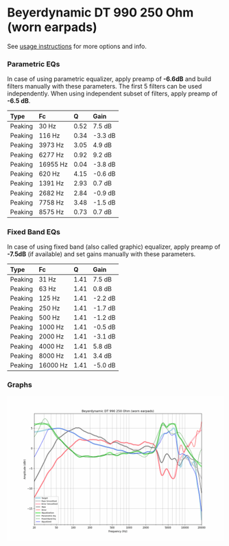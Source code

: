 # Beyerdynamic DT 990 250 Ohm (worn earpads)
See [usage instructions](https://github.com/jaakkopasanen/AutoEq#usage) for more options and info.

### Parametric EQs
In case of using parametric equalizer, apply preamp of **-6.6dB** and build filters manually
with these parameters. The first 5 filters can be used independently.
When using independent subset of filters, apply preamp of **-6.5 dB**.

| Type    | Fc       |    Q | Gain    |
|:--------|:---------|:-----|:--------|
| Peaking | 30 Hz    | 0.52 | 7.5 dB  |
| Peaking | 116 Hz   | 0.34 | -3.3 dB |
| Peaking | 3973 Hz  | 3.05 | 4.9 dB  |
| Peaking | 6277 Hz  | 0.92 | 9.2 dB  |
| Peaking | 16955 Hz | 0.04 | -3.8 dB |
| Peaking | 620 Hz   | 4.15 | -0.6 dB |
| Peaking | 1391 Hz  | 2.93 | 0.7 dB  |
| Peaking | 2682 Hz  | 2.84 | -0.9 dB |
| Peaking | 7758 Hz  | 3.48 | -1.5 dB |
| Peaking | 8575 Hz  | 0.73 | 0.7 dB  |

### Fixed Band EQs
In case of using fixed band (also called graphic) equalizer, apply preamp of **-7.5dB**
(if available) and set gains manually with these parameters.

| Type    | Fc       |    Q | Gain    |
|:--------|:---------|:-----|:--------|
| Peaking | 31 Hz    | 1.41 | 7.5 dB  |
| Peaking | 63 Hz    | 1.41 | 0.8 dB  |
| Peaking | 125 Hz   | 1.41 | -2.2 dB |
| Peaking | 250 Hz   | 1.41 | -1.7 dB |
| Peaking | 500 Hz   | 1.41 | -1.2 dB |
| Peaking | 1000 Hz  | 1.41 | -0.5 dB |
| Peaking | 2000 Hz  | 1.41 | -3.1 dB |
| Peaking | 4000 Hz  | 1.41 | 5.8 dB  |
| Peaking | 8000 Hz  | 1.41 | 3.4 dB  |
| Peaking | 16000 Hz | 1.41 | -5.0 dB |

### Graphs
![](./Beyerdynamic%20DT%20990%20250%20Ohm%20(worn%20earpads).png)